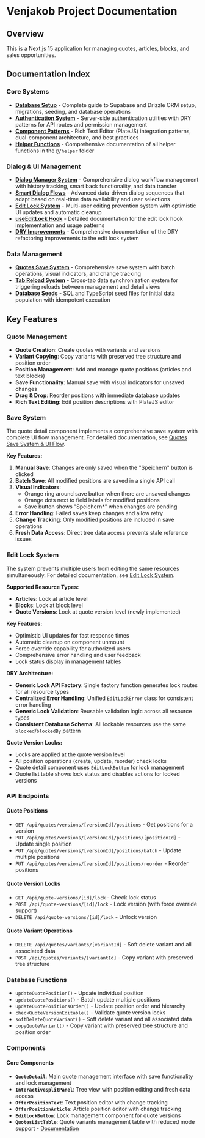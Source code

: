 # Venjakob Project Documentation

## Overview
This is a Next.js 15 application for managing quotes, articles, blocks, and sales opportunities.

## Documentation Index

### Core Systems
- **[Database Setup](db.md)** - Complete guide to Supabase and Drizzle ORM setup, migrations, seeding, and database operations
- **[Authentication System](auth.md)** - Server-side authentication utilities with DRY patterns for API routes and permission management
- **[Component Patterns](component-patterns.md)** - Rich Text Editor (PlateJS) integration patterns, dual-component architecture, and best practices
- **[Helper Functions](helper-functions.md)** - Comprehensive documentation of all helper functions in the `@/helper` folder

### Dialog & UI Management
- **[Dialog Manager System](dialog-manager-docs.md)** - Comprehensive dialog workflow management with history tracking, smart back functionality, and data transfer
- **[Smart Dialog Flows](smart-dialog-flows.md)** - Advanced data-driven dialog sequences that adapt based on real-time data availability and user selections
- **[Edit Lock System](edit-lock-system.md)** - Multi-user editing prevention system with optimistic UI updates and automatic cleanup
- **[useEditLock Hook](use-edit-lock.md)** - Detailed documentation for the edit lock hook implementation and usage patterns
- **[DRY Improvements](dry-improvements.md)** - Comprehensive documentation of the DRY refactoring improvements to the edit lock system

### Data Management
- **[Quotes Save System](quotes-save-system-ui-flow.md)** - Comprehensive save system with batch operations, visual indicators, and change tracking
- **[Tab Reload System](reload-system-documentation.md)** - Cross-tab data synchronization system for triggering reloads between management and detail views
- **[Database Seeds](seeds.md)** - SQL and TypeScript seed files for initial data population with idempotent execution

## Key Features

### Quote Management
- **Quote Creation**: Create quotes with variants and versions
- **Variant Copying**: Copy variants with preserved tree structure and position order
- **Position Management**: Add and manage quote positions (articles and text blocks)
- **Save Functionality**: Manual save with visual indicators for unsaved changes
- **Drag & Drop**: Reorder positions with immediate database updates
- **Rich Text Editing**: Edit position descriptions with PlateJS editor

### Save System
The quote detail component implements a comprehensive save system with complete UI flow management. For detailed documentation, see [Quotes Save System & UI Flow](quotes-save-system-ui-flow.md).

**Key Features:**
1. **Manual Save**: Changes are only saved when the "Speichern" button is clicked
2. **Batch Save**: All modified positions are saved in a single API call
3. **Visual Indicators**: 
   - Orange ring around save button when there are unsaved changes
   - Orange dots next to field labels for modified positions
   - Save button shows "Speichern*" when changes are pending
4. **Error Handling**: Failed saves keep changes and allow retry
5. **Change Tracking**: Only modified positions are included in save operations
6. **Fresh Data Access**: Direct tree data access prevents stale reference issues

### Edit Lock System
The system prevents multiple users from editing the same resources simultaneously. For detailed documentation, see [Edit Lock System](edit-lock-system.md).

**Supported Resource Types:**
- **Articles**: Lock at article level
- **Blocks**: Lock at block level  
- **Quote Versions**: Lock at quote version level (newly implemented)

**Key Features:**
- Optimistic UI updates for fast response times
- Automatic cleanup on component unmount
- Force override capability for authorized users
- Comprehensive error handling and user feedback
- Lock status display in management tables

**DRY Architecture:**
- **Generic Lock API Factory**: Single factory function generates lock routes for all resource types
- **Centralized Error Handling**: Unified `EditLockError` class for consistent error handling
- **Generic Lock Validation**: Reusable validation logic across all resource types
- **Consistent Database Schema**: All lockable resources use the same `blocked`/`blockedBy` pattern

**Quote Version Locks:**
- Locks are applied at the quote version level
- All position operations (create, update, reorder) check locks
- Quote detail component uses `EditLockButton` for lock management
- Quote list table shows lock status and disables actions for locked versions

### API Endpoints

#### Quote Positions
- `GET /api/quotes/versions/[versionId]/positions` - Get positions for a version
- `PUT /api/quotes/versions/[versionId]/positions/[positionId]` - Update single position
- `PUT /api/quotes/versions/[versionId]/positions/batch` - Update multiple positions
- `PUT /api/quotes/versions/[versionId]/positions/reorder` - Reorder positions

#### Quote Version Locks
- `GET /api/quote-versions/[id]/lock` - Check lock status
- `POST /api/quote-versions/[id]/lock` - Lock version (with force override support)
- `DELETE /api/quote-versions/[id]/lock` - Unlock version

#### Quote Variant Operations
- `DELETE /api/quotes/variants/[variantId]` - Soft delete variant and all associated data
- `POST /api/quotes/variants/[variantId]` - Copy variant with preserved tree structure

### Database Functions
- `updateQuotePosition()` - Update individual position
- `updateQuotePositions()` - Batch update multiple positions
- `updateQuotePositionsOrder()` - Update position order and hierarchy
- `checkQuoteVersionEditable()` - Validate quote version locks
- `softDeleteQuoteVariant()` - Soft delete variant and all associated data
- `copyQuoteVariant()` - Copy variant with preserved tree structure and position order

### Components

#### Core Components
- **`QuoteDetail`**: Main quote management interface with save functionality and lock management
- **`InteractiveSplitPanel`**: Tree view with position editing and fresh data access
- **`OfferPositionText`**: Text position editor with change tracking
- **`OfferPositionArticle`**: Article position editor with change tracking
- **`EditLockButton`**: Lock management component for quote versions
- **`QuotesListTable`**: Quote variants management table with reduced mode support - [Documentation](quotes-list-table.md)